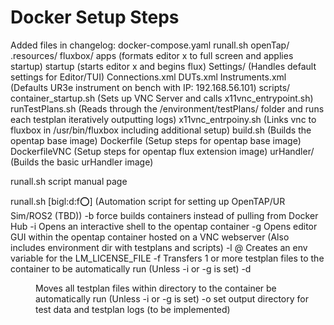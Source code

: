 # Docker Setup Steps

Added files in changelog:
    docker-compose.yaml
    runall.sh
    openTap/
        .resources/
            fluxbox/
                apps (formats editor x to full screen and applies startup)
                startup (starts editor x and begins flux)
            Settings/ (Handles default settings for Editor/TUI)
                Connections.xml
                DUTs.xml
                Instruments.xml (Defaults UR3e instrument on bench with IP: 192.168.56.101)
        scripts/
            container_startup.sh (Sets up VNC Server and calls x11vnc_entrypoint.sh)
            runTestPlans.sh (Reads through the /environment/testPlans/ folder and runs each testplan iteratively outputting logs)
            x11vnc_entrpoiny.sh (Links vnc to fluxbox in /usr/bin/fluxbox including additional setup)
        build.sh (Builds the opentap base image)
        Dockerfile (Setup steps for opentap base image)
        DockerfileVNC (Setup steps for opentap flux extension image)
    urHandler/ (Builds the basic urHandler image)

runall.sh script manual page

runall.sh [bigl:d:f:o:] (Automation script for setting up OpenTAP/UR Sim/ROS2 (TBD))
    -b force builds containers instead of pulling from Docker Hub
    -i Opens an interactive shell to the opentap container
    -g Opens editor GUI within the opentap container hosted on a VNC webserver (Also includes environment dir with testplans and scripts)
    -l @<license-server-ip> Creates an env variable for the LM_LICENSE_FILE
    -f <file1> <file2> <fileN> Transfers 1 or more testplan files to the container to be automatically run (Unless -i or -g is set)
    -d <dir> Moves all testplan files within directory to the container be automatically run (Unless -i or -g is set)
    -o set output directory for test data and testplan logs (to be implemented)




